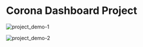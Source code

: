# Corona Dashboard Project

![project_demo-1](https://user-images.githubusercontent.com/39624903/118388830-5d0b8700-b644-11eb-9be6-be99d0c5d032.png)



![project_demo-2](https://user-images.githubusercontent.com/39624903/118388821-46653000-b644-11eb-925c-674e090d0f47.png)


